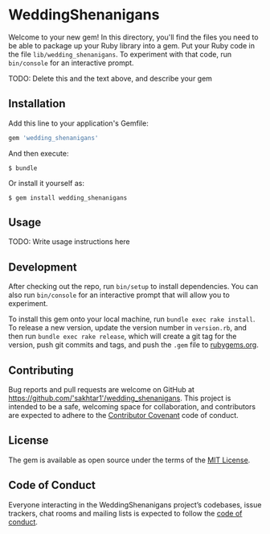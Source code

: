 # WeddingShenanigans

Welcome to your new gem! In this directory, you'll find the files you need to be able to package up your Ruby library into a gem. Put your Ruby code in the file `lib/wedding_shenanigans`. To experiment with that code, run `bin/console` for an interactive prompt.

TODO: Delete this and the text above, and describe your gem

## Installation

Add this line to your application's Gemfile:

```ruby
gem 'wedding_shenanigans'
```

And then execute:

    $ bundle

Or install it yourself as:

    $ gem install wedding_shenanigans

## Usage

TODO: Write usage instructions here

## Development

After checking out the repo, run `bin/setup` to install dependencies. You can also run `bin/console` for an interactive prompt that will allow you to experiment.

To install this gem onto your local machine, run `bundle exec rake install`. To release a new version, update the version number in `version.rb`, and then run `bundle exec rake release`, which will create a git tag for the version, push git commits and tags, and push the `.gem` file to [rubygems.org](https://rubygems.org).

## Contributing

Bug reports and pull requests are welcome on GitHub at https://github.com/'sakhtar1'/wedding_shenanigans. This project is intended to be a safe, welcoming space for collaboration, and contributors are expected to adhere to the [Contributor Covenant](http://contributor-covenant.org) code of conduct.

## License

The gem is available as open source under the terms of the [MIT License](https://opensource.org/licenses/MIT).

## Code of Conduct

Everyone interacting in the WeddingShenanigans project’s codebases, issue trackers, chat rooms and mailing lists is expected to follow the [code of conduct](https://github.com/'sakhtar1'/wedding_shenanigans/blob/master/CODE_OF_CONDUCT.md).
